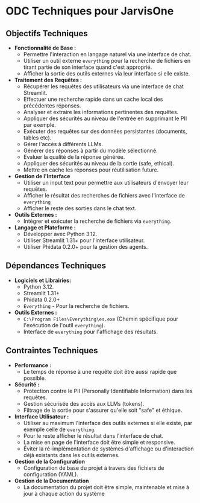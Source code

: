 # ODC Techniques pour JarvisOne

## Objectifs Techniques

*   **Fonctionnalité de Base :**
    *   Permettre l'interaction en langage naturel via une interface de chat.
    *   Utiliser un outil externe `everything` pour la recherche de fichiers en tirant partie de son interface quand c'est approprié.
    *   Afficher la sortie des outils externes via leur interface si elle existe.
*   **Traitement des Requêtes :**
    *   Récupérer les requêtes des utilisateurs via une interface de chat Streamlit.
    *   Effectuer une recherche rapide dans un cache local des précédentes réponses.
    *   Analyser et extraire les informations pertinentes des requêtes.
    *   Appliquer des sécurités au niveau de l'entrée en supprimant le PII par exemple.
    *   Exécuter des requêtes sur des données persistantes (documents, tables etc).
    *   Gérer l'accès à différents LLMs.
    *   Générer des réponses à partir du modèle sélectionné.
    *   Evaluer la qualité de la réponse générée.
    *   Appliquer des sécurités au niveau de la sortie (safe, ethical).
    *   Mettre en cache les réponses pour réutilisation future.
*  **Gestion de l'Interface**
    * Utiliser un input text pour permettre aux utilisateurs d'envoyer leur requêtes.
    * Afficher le résultat des recherches de fichiers avec l'interface de `everything`
    * Afficher le reste des sorties dans le chat text.
*   **Outils Externes :**
    *   Intégrer et exécuter la recherche de fichiers via `everything`.
*   **Langage et Plateforme :**
    *   Développer avec Python 3.12.
    *   Utiliser Streamlit 1.31+ pour l'interface utilisateur.
    *   Utiliser Phidata 0.2.0+ pour la gestion des agents.

## Dépendances Techniques

*   **Logiciels et Librairies:**
    *   Python 3.12.
    *   Streamlit 1.31+
    *   Phidata 0.2.0+
    *   `Everything` - Pour la recherche de fichiers.
*   **Outils Externes :**
    *   `C:\Program Files\Everything\es.exe` (Chemin spécifique pour l'exécution de l'outil `everything`).
    *   Interface de `everything` pour l'affichage des résultats.

## Contraintes Techniques

*   **Performance :**
    *   Le temps de réponse à une requête doit être aussi rapide que possible.
*   **Sécurité :**
    *   Protection contre le PII (Personally Identifiable Information) dans les requêtes.
    *   Gestion sécurisée des accès aux LLMs (tokens).
    *   Filtrage de la sortie pour s'assurer qu'elle soit "safe" et éthique.
*   **Interface Utilisateur :**
    *   Utiliser au maximum l'interface des outils externes si elle existe, par exemple celle de `everything`.
    *   Pour le reste afficher le résultat dans l'interface de chat.
    *   La mise en page de l'interface doit être simple et responsive.
    *   Éviter la ré-implémentation de systèmes d'affichage ou d'interaction déjà existants dans les outils externes.
*  **Gestion de la Configuration**
    * Configuration de base du projet à travers des fichiers de configuration (YAML).
* **Gestion de la Documentation**
    *   La documentation du projet doit être simple, maintenable et mise à jour à chaque action du système